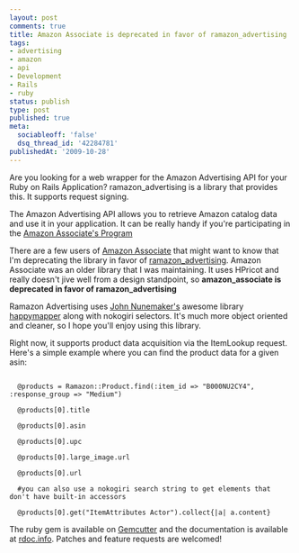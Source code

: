 ```yaml
---
layout: post
comments: true
title: Amazon Associate is deprecated in favor of ramazon_advertising
tags:
- advertising
- amazon
- api
- Development
- Rails
- ruby
status: publish
type: post
published: true
meta:
  sociableoff: 'false'
  dsq_thread_id: '42284781'
publishedAt: '2009-10-28'
---
```


Are you looking for a web wrapper for the Amazon Advertising API for your Ruby on Rails Application? ramazon_advertising is a library that provides this. It supports request signing.

The Amazon Advertising API allows you to retrieve Amazon catalog data and use it in your application. It can be really handy if you're participating in the [Amazon Associate's Program](https://affiliate-program.amazon.com/)

There are a few users of [Amazon Associate](http://github.com/dpickett/amazon_associate) that might want to know that I'm deprecating the library in favor of [ramazon_advertising](http://github.com/dpickett/ramazon_advertising). Amazon Associate was an older library that I was maintaining. It uses HPricot and really doesn't jive well from a design standpoint, so <strong>amazon\_associate is deprecated in favor of ramazon\_advertising</strong>

Ramazon Advertising uses [John Nunemaker's](http://railstips.org/) awesome library [happymapper](http://github.com/jnunemaker/happymapper) along with nokogiri selectors. It's much more object oriented and cleaner, so I hope you'll enjoy using this library.

Right now, it supports product data acquisition via the ItemLookup request. Here's a simple example where you can find the product data for a given asin:

<code>
  @products = Ramazon::Product.find(:item_id => "B000NU2CY4", :response_group => "Medium")<br/>
  @products[0].title<br/>
  @products[0].asin<br/>
  @products[0].upc<br/>
  @products[0].large_image.url<br/>
  @products[0].url<br/>
  #you can also use a nokogiri search string to get elements that don't have built-in accessors<br />
  @products[0].get("ItemAttributes Actor").collect{|a| a.content}
</code>

The ruby gem is available on [Gemcutter](http://gemcutter.org/gems/ramazon_advertising) and the documentation is available at [rdoc.info](http://rdoc.info/projects/dpickett/ramazon_advertising). Patches and feature requests are welcomed!
